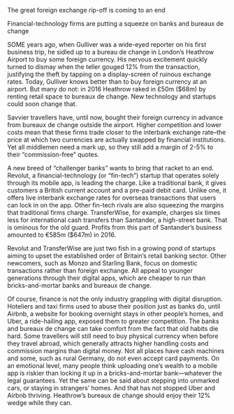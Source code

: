 The great foreign exchange rip-off is coming to an end

Financial-technology firms are putting a squeeze on banks and bureaux de change

SOME years ago, when Gulliver was a wide-eyed reporter on his first business trip, he sidled up to a bureau de change in London’s Heathrow Airport to buy some foreign currency. His nervous excitement quickly turned to dismay when the teller gouged 12% from the transaction, justifying the theft by tapping on a display-screen of ruinous exchange rates. Today, Gulliver knows better than to buy foreign currency at an airport. But many do not: in 2016 Heathrow raked in £50m ($68m) by renting retail space to bureaux de change. New technology and startups could soon change that.

Savvier travellers have, until now, bought their foreign currency in advance from bureaux de change outside the airport. Higher competition and lower costs mean that these firms trade closer to the interbank exchange rate–the price at which two currencies are actually swapped by financial institutions. Yet all middlemen need a mark up, so they still add a margin of 2-5% to their “commission-free” quotes.

A new breed of “challenger banks” wants to bring that racket to an end. Revolut, a financial-technology (or “fin-tech”) startup that operates solely through its mobile app, is leading the charge. Like a traditional bank, it gives customers a British current account and a pre-paid debit card. Unlike one, it offers live interbank exchange rates for overseas transactions that users can lock in on the app. Other fin-tech rivals are also squeezing the margins that traditional firms charge. TransferWise, for example, charges six times less for international cash transfers than Santander, a high-street bank. That is ominous for the old guard. Profits from this part of Santander’s business amounted to €585m ($647m) in 2016.

Revolut and TransferWise are just two fish in a growing pond of startups aiming to upset the established order of Britain’s retail banking sector. Other newcomers, such as Monzo and Starling Bank, focus on domestic transactions rather than foreign exchange. All appeal to younger generations through their digital apps, which are cheaper to run than bricks-and-mortar banks and bureaux de change.

Of course, finance is not the only industry grappling with digital disruption. Hoteliers and taxi firms used to abuse their position just as banks do, until Airbnb, a website for booking overnight stays in other people’s homes, and Uber, a ride-hailing app, exposed them to greater competition. The banks and bureaux de change can take comfort from the fact that old habits die hard. Some travellers will still need to buy physical currency when before they travel abroad, which generally attracts higher handling costs and commission margins than digital money. Not all places have cash machines and some, such as rural Germany, do not even accept card payments. On an emotional level, many people think uploading one’s wealth to a mobile app is riskier than locking it up in a bricks-and-mortar bank—whatever the legal guarantees. Yet the same can be said about stepping into unmarked cars, or staying in strangers’ homes. And that has not stopped Uber and Airbnb thriving. Heathrow’s bureaux de change should enjoy their 12% wedge while they can.
